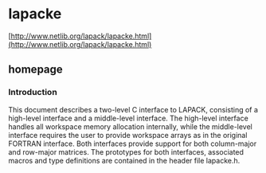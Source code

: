 # lapacke

[http://www.netlib.org/lapack/lapacke.html](http://www.netlib.org/lapack/lapacke.html)

## homepage

### Introduction

This document describes a two-level C interface to LAPACK, consisting of a high-level interface and a middle-level interface. The high-level interface handles all workspace memory allocation internally, while the middle-level interface requires the user to provide workspace arrays as in the original FORTRAN interface. Both interfaces provide support for both column-major and row-major matrices. The prototypes for both interfaces, associated macros and type definitions are contained in the header file lapacke.h.

